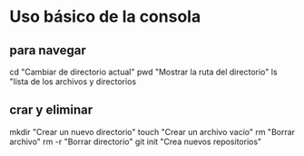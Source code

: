 # Uso básico de la consola 
## para navegar
cd "Cambiar de directorio actual"
pwd "Mostrar la ruta del directorio"
ls "lista de los archivos y directorios 
## crar y eliminar
mkdir "Crear un nuevo directorio"
touch "Crear un archivo vacío"
rm "Borrar archivo"
rm -r "Borrar directorio"
git init "Crea nuevos repositorios"
